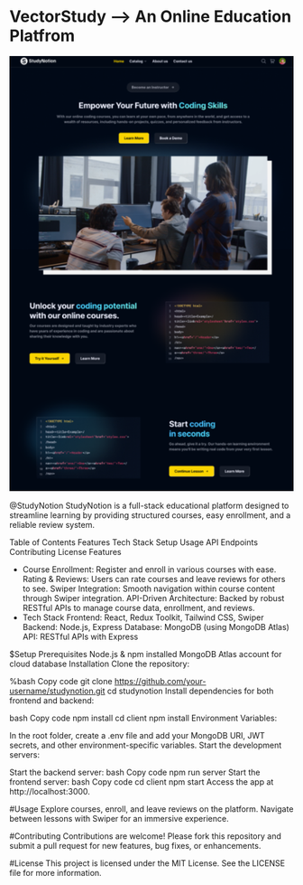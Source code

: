 # VectorStudy --> An Online Education Platfrom


  ![alt text](image.png)

@StudyNotion
StudyNotion is a full-stack educational platform designed to streamline learning by providing structured courses, easy enrollment, and a reliable review system.

Table of Contents
Features
Tech Stack
Setup
Usage
API Endpoints
Contributing
License
Features

- Course Enrollment: Register and enroll in various courses with ease.
Rating & Reviews: Users can rate courses and leave reviews for others to see.
Swiper Integration: Smooth navigation within course content through Swiper integration.
API-Driven Architecture: Backed by robust RESTful APIs to manage course data, enrollment, and reviews.
- Tech Stack
Frontend: React, Redux Toolkit, Tailwind CSS, Swiper
Backend: Node.js, Express
Database: MongoDB (using MongoDB Atlas)
API: RESTful APIs with Express

$Setup
Prerequisites
Node.js & npm installed
MongoDB Atlas account for cloud database
Installation
Clone the repository:

%bash
Copy code
git clone https://github.com/your-username/studynotion.git
cd studynotion
Install dependencies for both frontend and backend:

bash
Copy code
npm install
cd client
npm install
Environment Variables:

In the root folder, create a .env file and add your MongoDB URI, JWT secrets, and other environment-specific variables.
Start the development servers:

Start the backend server:
bash
Copy code
npm run server
Start the frontend server:
bash
Copy code
cd client
npm start
Access the app at http://localhost:3000.

#Usage
Explore courses, enroll, and leave reviews on the platform.
Navigate between lessons with Swiper for an immersive experience.

#Contributing
Contributions are welcome! Please fork this repository and submit a pull request for new features, bug fixes, or enhancements.

#License
This project is licensed under the MIT License. See the LICENSE file for more information.


